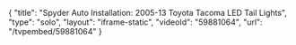 {
    "title": "Spyder Auto Installation: 2005-13 Toyota Tacoma LED Tail Lights",
    "type": "solo",
    "layout": "iframe-static",
    "videoId": "59881064",
    "url": "\/tvpembed\/59881064"
}